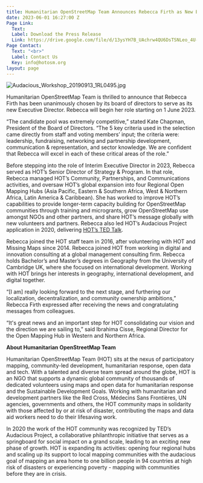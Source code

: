 ```yaml
---
title: Humanitarian OpenStreetMap Team Announces Rebecca Firth as New Executive Director
date: 2023-06-01 16:27:00 Z
Page Link:
  Text: 
  Label: Download the Press Release
  Link: https://drive.google.com/file/d/13ysYH7B_UAchrw4QU6DsTSNLeo_4U-iM/view
Page Contact:
  Text: "<br>"
  Label: Contact Us
  Key: info@hotosm.org
layout: page
---
```


![Audacious_Workshop_20190913_1RL0495.jpg](/uploads/Audacious_Workshop_20190913_1RL0495.jpg)

Humanitarian OpenStreetMap Team is thrilled to announce that Rebecca Firth has been unanimously chosen by its board of directors to serve as its new Executive Director. Rebecca will begin her role starting on 1 June 2023.

“The candidate pool was extremely competitive,” stated Kate Chapman, President of the Board of Directors. “The 5 key criteria used in the selection came directly from staff and voting members’ input; the criteria were: leadership, fundraising, networking and partnership development, communication & representation, and sector knowledge. We are confident that Rebecca will excel in each of these critical areas of the role.”

Before stepping into the role of Interim Executive Director in 2023, Rebecca served as HOT’s Senior Director of Strategy & Program. In that role, Rebecca managed HOT’s Community, Partnerships, and Communications activities, and oversaw HOT’s global expansion into four Regional Open Mapping Hubs (Asia Pacific, Eastern & Southern Africa, West & Northern Africa, Latin America & Caribbean). She has worked to improve HOT’s capabilities to provide longer-term capacity building for OpenStreetMap communities through training and microgrants, grow OpenStreetMap use amongst NGOs and other partners, and share HOT’s message globally with new volunteers and partners. Rebecca also led HOT’s Audacious Project application in 2020, delivering [HOT’s TED Talk](https://www.ted.com/talks/rebecca_firth_can_we_call_it_a_world_map_if_it_s_missing_a_billion_people).

Rebecca joined the HOT staff team in 2016, after volunteering with HOT and Missing Maps since 2014. Rebecca joined HOT from working in digital and innovation consulting at a global management consulting firm. Rebecca holds Bachelor’s and Master’s degrees in Geography from the University of Cambridge UK, where she focused on international development. Working with HOT brings her interests in geography, international development, and digital together.

“[I am] really looking forward to the next stage, and furthering our localization, decentralization, and community ownership ambitions,” Rebecca Firth expressed after receiving the news and congratulating messages from colleagues.

“It's great news and an important step for HOT consolidating our vision and the direction we are sailing to,” said Ibrahima Cisse, Regional Director for the Open Mapping Hub in Western and Northern Africa.

**About Humanitarian OpenStreetMap Team**

Humanitarian OpenStreetMap Team (HOT) sits at the nexus of participatory mapping, community-led development, humanitarian response, open data and tech. With a talented and diverse team spread around the globe, HOT is an NGO that supports a dynamic global community of thousands of dedicated volunteers using maps and open data for humanitarian response and the Sustainable Development Goals. Working with humanitarian and development partners like the Red Cross, Médecins Sans Frontières, UN agencies, governments and others, the HOT community maps in solidarity with those affected by or at risk of disaster, contributing the maps and data aid workers need to do their lifesaving work.


In 2020 the work of the HOT community was recognized by TED’s Audacious Project, a collaborative philanthropic initiative that serves as a springboard for social impact on a grand scale, leading to an exciting new phase of growth. HOT is expanding its activities: opening four regional hubs and scaling up its support to local mapping communities with the audacious goal of mapping an area home to one billion people in 94 countries at high risk of disasters or experiencing poverty - mapping with communities before they are in crisis.